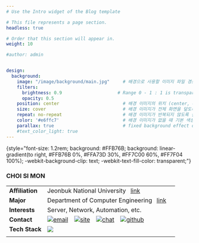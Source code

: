 ```yaml
---
# Use the Intro widget of the Blog template

# This file represents a page section.
headless: true

# Order that this section will appear in.
weight: 10

#author: admin


design:
  background:
    image: "/image/background/main.jpg"     # 배경으로 사용할 이미지 파일 경로
    filters:
      brightness: 0.9                     # Range 0 - 1 : 1 is transparent and 0 is opaque
      opacity: 0.5
    position: center                        # 배경 이미지의 위치 (center, contain, actual)
    size: cover                             # 배경 이미지가 전체 화면을 덮도록 설정
    repeat: no-repeat                       # 배경 이미지가 반복되지 않도록 설정
    color: '#e6ffc7'                        # 배경 이미지가 없을 때 기본 색상
    parallax: true                          # fixed background effect on desktop
    #text_color_light: true                 
---
```


{style="font-size: 1.2rem; background: #FFB76B; background: linear-gradient(to right, #FFB76B 0%, #FFA73D 30%, #FF7C00 60%, #FF7F04 100%); -webkit-background-clip: text; -webkit-text-fill-color: transparent;"}


### CHOI SI MON
||||
|--|--|--|
|**Affiliation**|Jeonbuk National University &ensp;[link](https://www.jbnu.ac.kr/kor/)|
|**Major**|Department of Computer Engineering &ensp;[link](https://csai.jbnu.ac.kr/csai/index.do)|
|**Interests**|Server, Network, Automation, etc.|
|**Contact**|[![email](/icons/envelope-at.svg)](mailto:nodove@nodove.com) &ensp; [![site](/icons/box-arrow-up-right.svg)](nodove.com) &ensp; [![chat](/icons/chat-left.svg)](chat.career-block.com?receiver=nodove) &ensp; [![github](/icons/iconmonstr-github-1.svg)](https://choisimo.github.com)|
|**Tech Stack**|[![](/icons/code.svg)]()|
||






